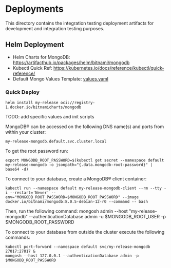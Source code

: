 # Deployments

This directory contains the integration testing deployment artifacts for development and integration testing purposes.

## Helm Deployment

* Helm Charts for MongoDB: https://artifacthub.io/packages/helm/bitnami/mongodb
* Kubectl Quick Ref: https://kubernetes.io/docs/reference/kubectl/quick-reference/
* Default Mongo Values Template: [values.yaml](./values.yaml)

### Quick Deploy

```
helm install my-release oci://registry-1.docker.io/bitnamicharts/mongodb

```

TODO: add specific values and init scripts


MongoDB&reg; can be accessed on the following DNS name(s) and ports from within your cluster:

    my-release-mongodb.default.svc.cluster.local

To get the root password run:

    export MONGODB_ROOT_PASSWORD=$(kubectl get secret --namespace default my-release-mongodb -o jsonpath="{.data.mongodb-root-password}" | base64 -d)

To connect to your database, create a MongoDB&reg; client container:

    kubectl run --namespace default my-release-mongodb-client --rm --tty -i --restart='Never' --env="MONGODB_ROOT_PASSWORD=$MONGODB_ROOT_PASSWORD" --image docker.io/bitnami/mongodb:8.0.5-debian-12-r0 --command -- bash

Then, run the following command:
    mongosh admin --host "my-release-mongodb" --authenticationDatabase admin -u $MONGODB_ROOT_USER -p $MONGODB_ROOT_PASSWORD

To connect to your database from outside the cluster execute the following commands:

    kubectl port-forward --namespace default svc/my-release-mongodb 27017:27017 &
    mongosh --host 127.0.0.1 --authenticationDatabase admin -p $MONGODB_ROOT_PASSWORD
